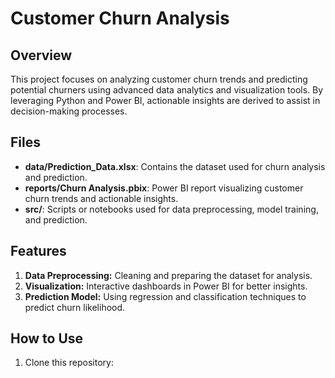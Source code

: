 # Customer Churn Analysis

## Overview
This project focuses on analyzing customer churn trends and predicting potential churners using advanced data analytics and visualization tools. By leveraging Python and Power BI, actionable insights are derived to assist in decision-making processes.

## Files
- **data/Prediction_Data.xlsx**: Contains the dataset used for churn analysis and prediction.
- **reports/Churn Analysis.pbix**: Power BI report visualizing customer churn trends and actionable insights.
- **src/**: Scripts or notebooks used for data preprocessing, model training, and prediction.

## Features
1. **Data Preprocessing:** Cleaning and preparing the dataset for analysis.
2. **Visualization:** Interactive dashboards in Power BI for better insights.
3. **Prediction Model:** Using regression and classification techniques to predict churn likelihood.

## How to Use
1. Clone this repository:
